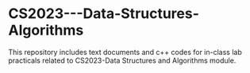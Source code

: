 # CS2023---Data-Structures-Algorithms
This repository includes text documents and c++ codes for in-class lab practicals related to CS2023-Data Structures and Algorithms module.
